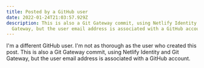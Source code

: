 ```yaml
---
title: Posted by a GitHub user
date: 2022-01-24T21:03:57.929Z
description: This is also a Git Gateway commit, using Netlify Identity and Git
  Gateway, but the user email address is associated with a GitHub account.
---
```

I'm a different GitHub user. I'm not as thorough as the user who created this post. This is also a Git Gateway commit, using Netlify Identity and Git Gateway, but the user email address is associated with a GitHub account.

